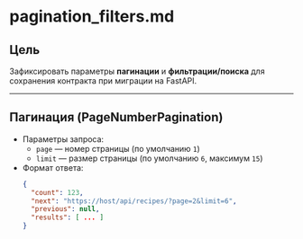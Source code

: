 # pagination_filters.md

## Цель
Зафиксировать параметры **пагинации** и **фильтрации/поиска** для сохранения контракта при миграции на FastAPI.

---

## Пагинация (PageNumberPagination)
- Параметры запроса:
  - `page` — номер страницы (по умолчанию `1`)
  - `limit` — размер страницы (по умолчанию `6`, максимум `15`)
- Формат ответа:
  ```json
  {
    "count": 123,
    "next": "https://host/api/recipes/?page=2&limit=6",
    "previous": null,
    "results": [ ... ]
  }
